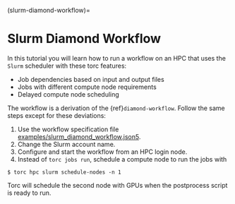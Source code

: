 (slurm-diamond-workflow)=

# Slurm Diamond Workflow

In this tutorial you will learn how to run a workflow on an HPC that uses the `Slurm` scheduler
with these torc features:

- Job dependencies based on input and output files
- Jobs with different compute node requirements
- Delayed compute node scheduling

The workflow is a derivation of the {ref}`diamond-workflow`. Follow the same steps except for these
deviations:

1. Use the workflow specification file [examples/slurm_diamond_workflow.json5](https://github.nrel.gov/viz/torc/blob/main/examples/slurm_diamond_workflow.json5).
2. Change the Slurm account name.
3. Configure and start the workflow from an HPC login node.
4. Instead of `torc jobs run`, schedule a compute node to run the jobs with

```console
$ torc hpc slurm schedule-nodes -n 1
```

Torc will schedule the second node with GPUs when the postprocess script is ready to run.

